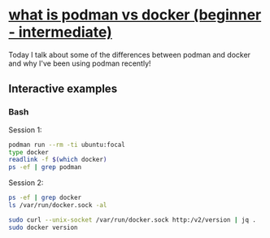 # [what is podman vs docker (beginner - intermediate)](https://youtu.be/lkg5QJsoCCQ)

Today I talk about some of the differences between podman and docker and why I've been using podman recently!

## Interactive examples

### Bash

Session 1:

```bash
podman run --rm -ti ubuntu:focal
type docker
readlink -f $(which docker)
ps -ef | grep podman
```

Session 2:

```bash
ps -ef | grep docker
ls /var/run/docker.sock -al

sudo curl --unix-socket /var/run/docker.sock http:/v2/version | jq .
sudo docker version
```
